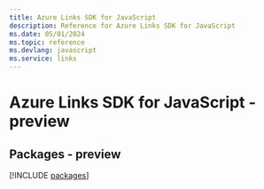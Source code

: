 ```yaml
---
title: Azure Links SDK for JavaScript
description: Reference for Azure Links SDK for JavaScript
ms.date: 05/01/2024
ms.topic: reference
ms.devlang: javascript
ms.service: links
---
```

# Azure Links SDK for JavaScript - preview
## Packages - preview
[!INCLUDE [packages](links-index.md)]